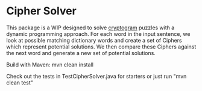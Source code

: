# Cipher Solver

This package is a WIP designed to solve [cryptogram](https://en.wikipedia.org/wiki/Cryptogram) puzzles with a dynamic programming approach. For each word in the input sentence, we look at possible matching dictionary words and create a set of Ciphers which represent potential solutions. We then compare these Ciphers against the next word and generate a new set of potential solutions.

Build with Maven:
mvn clean install

Check out the tests in TestCipherSolver.java for starters or just run "mvn clean test"
